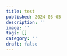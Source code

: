 ```yaml
---
title: test
published: 2024-03-05
description: ''
image: ''
tags: []
category: ''
draft: false
---
```

